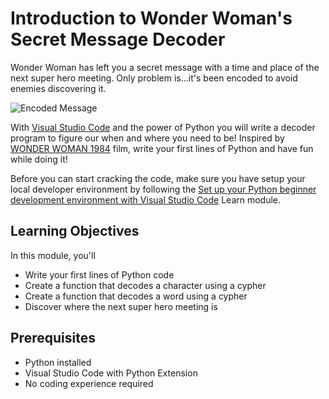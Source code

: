 # Introduction to Wonder Woman's Secret Message Decoder

Wonder Woman has left you a secret message with a time and place of the next super hero meeting. Only problem is...it's been encoded to avoid enemies discovering it.

![Encoded Message]()

With [Visual Studio Code](https://code.visualstudio.com/learn/) and the power of Python you will write a decoder program to figure our when and where you need to be! Inspired by [WONDER WOMAN 1984](https://www.wonderwomanfilm.com/) film, write your first lines of Python and have fun while doing it!

Before you can start cracking the code, make sure you have setup your local developer environment by following the [Set up your Python beginner development environment with Visual Studio Code](https://docs.microsoft.com/en-us/learn/modules/python-install-vscode/) Learn module.

## Learning Objectives

In this module, you'll
- Write your first lines of Python code
- Create a function that decodes a character using a cypher
- Create a function that decodes a word using a cypher
- Discover where the next super hero meeting is

## Prerequisites

- Python installed
- Visual Studio Code with Python Extension
- No coding experience required